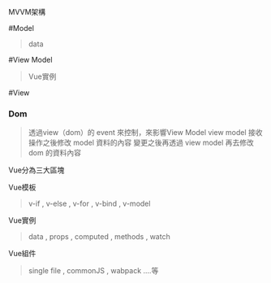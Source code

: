 MVVM架構

#Model

> data

#View Model

> Vue實例

#View

### Dom

> 透過view（dom）的 event 來控制，來影響View Model
> view model 接收操作之後修改 model 資料的內容
> 變更之後再透過 view model 再去修改 dom 的資料內容

Vue分為三大區塊

Vue模板

> v-if , v-else , v-for , v-bind , v-model

Vue實例

> data , props , computed , methods , watch

Vue組件

> single file , commonJS , wabpack ....等


